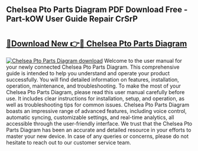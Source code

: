 ## Chelsea Pto Parts Diagram PDF Download Free - Part-kOW User Guide Repair CrSrP

# <h2><a href="http://dfkahh.blite.top/?on=Chelsea+Pto+Parts+Diagram">🔗Download New 👉🔴 Chelsea Pto Parts Diagram</a></h2>

[![Chelsea Pto Parts Diagram download](https://i.imgur.com/lujVjoI.png)](http://dfkahh.blite.top/?on=Chelsea+Pto+Parts+Diagram)
Welcome to the user manual for your newly connected Chelsea Pto Parts Diagram. This comprehensive guide is intended to help you understand and operate your product successfully. You will find detailed information on features, installation, operation, maintenance, and troubleshooting. To make the most of your Chelsea Pto Parts Diagram, please read this user manual carefully before use. It includes clear instructions for installation, setup, and operation, as well as troubleshooting tips for common issues. Chelsea Pto Parts Diagram boasts an impressive range of advanced features, including voice control, automatic syncing, customizable settings, and real-time analytics, all accessible through the user-friendly interface. We trust that the Chelsea Pto Parts Diagram has been an accurate and detailed resource in your efforts to master your new device. In case of any queries or concerns, please do not hesitate to reach out to our customer service team.
